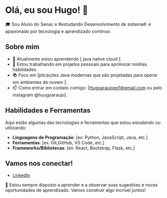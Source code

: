 # Olá, eu sou Hugo! 👋

🎓 Sou Aluno do Senac e #estudando Desenvolvimento de sistema#. e apaixonado por tecnologia e aprendizado contínuo.

## Sobre mim
- 🌱 Atualmente estou aprendendo [  java native cloud  ].
- 🔭 Estou trabalhando em projetos pessoais para aprimorar minhas habilidades.
- 📚 Foco em [plicações Java modernas que são projetadas para operar em ambientes de nuvem ].
- 📫 Como entrar em contato comigo: [Hugoaraujope1@gmail.com ou pelo instagram @huugoaraujo].

## Habilidades e Ferramentas
Aqui estão algumas das tecnologias e ferramentas que estou estudando ou utilizando:

- **Linguagens de Programação**: [ex: Python, JavaScript, Java, etc.]
- **Ferramentas**: [ex: Git,GitHub, VS Code, etc.]
- **Frameworks/Bibliotecas**: [ex: React, Bootstrap, Flask, etc.]



## Vamos nos conectar!
- [LinkedIn](https://www.linkedin.com/in/hugo-araujo-079abb356/)



🌟 Estou sempre disposto a aprender e a observar suas sugestões e novas oportunidades de aprendizado. Vamos construir algo incrível juntos!
